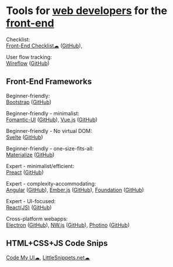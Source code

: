 
# Tools for [web developers](https://trendless.tech/web-dev/) for the [front-end](https://trendless.tech/ux-ui/)

Checklist:  
[Front-End Checklist☁](https://frontendchecklist.io/) ([GitHub](https://github.com/thedaviddias/Front-End-Checklist)),

User flow tracking:  
[Wireflow](https://wireflow.co/) ([GitHub](https://github.com/vanila-io/wireflow))

## Front-End Frameworks

Beginner-friendly:  
[Bootstrap](https://getbootstrap.com/) ([GitHub](https://github.com/twbs))

Beginner-friendly - minimalist:  
[Fomantic-UI](https://fomantic-ui.com/) ([GitHub](https://github.com/fomantic/Fomantic-UI)),
[Vue.js](https://vuejs.org/) ([GitHub](https://github.com/vuejs/))

Beginner-friendly - No virtual DOM:  
[Svelte](https://svelte.dev/) ([GitHub](https://github.com/sveltejs/svelte))

Beginner-friendly - one-size-fits-all:  
[Materialize](https://materializecss.com/) ([GitHub](https://github.com/Dogfalo/materialize))

Expert - minimalist/efficient:  
[Preact](https://preactjs.com/) ([GitHub](https://github.com/preactjs/preact))

Expert - complexity-accommodating:  
[Angular](https://angular.dev/) ([GitHub](https://github.com/angular/angular)),
[Ember.js](https://emberjs.com/) ([GitHub](https://github.com/emberjs/ember.js)),
[Foundation](https://get.foundation/) ([GitHub](https://github.com/foundation/foundation-sites))

Expert - UI-focused:  
[React(JS)](https://reactjs.org/) ([GitHub](https://github.com/facebook/react))

Cross-platform webapps:  
[Electron](https://www.electronjs.org/) ([GitHub](https://github.com/electron/electron)),
[NW.js](https://nwjs.io/) ([GitHub](https://github.com/nwjs/nw.js)),
[Photino](https://www.tryphotino.io/) ([GitHub](https://github.com/tryphotino))

## HTML+CSS+JS Code Snips

[Code My UI☁](https://codemyui.com/),
[LittleSnippets.net☁](https://littlesnippets.net/)
